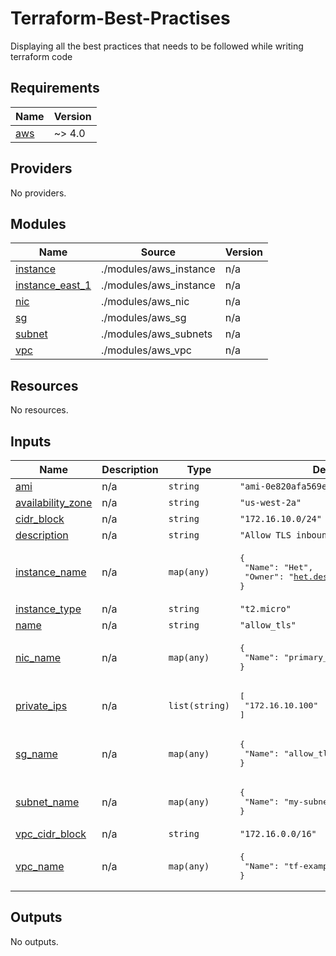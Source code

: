 # Terraform-Best-Practises
Displaying all the best practices that needs to be followed while writing terraform code

## Requirements

| Name | Version |
|------|---------|
| <a name="requirement_aws"></a> [aws](#requirement\_aws) | ~> 4.0 |

## Providers

No providers.

## Modules

| Name | Source | Version |
|------|--------|---------|
| <a name="module_instance"></a> [instance](#module\_instance) | ./modules/aws_instance | n/a |
| <a name="module_instance_east_1"></a> [instance\_east\_1](#module\_instance\_east\_1) | ./modules/aws_instance | n/a |
| <a name="module_nic"></a> [nic](#module\_nic) | ./modules/aws_nic | n/a |
| <a name="module_sg"></a> [sg](#module\_sg) | ./modules/aws_sg | n/a |
| <a name="module_subnet"></a> [subnet](#module\_subnet) | ./modules/aws_subnets | n/a |
| <a name="module_vpc"></a> [vpc](#module\_vpc) | ./modules/aws_vpc | n/a |

## Resources

No resources.

## Inputs

| Name | Description | Type | Default | Required |
|------|-------------|------|---------|:--------:|
| <a name="input_ami"></a> [ami](#input\_ami) | n/a | `string` | `"ami-0e820afa569e84cc1"` | no |
| <a name="input_availability_zone"></a> [availability\_zone](#input\_availability\_zone) | n/a | `string` | `"us-west-2a"` | no |
| <a name="input_cidr_block"></a> [cidr\_block](#input\_cidr\_block) | n/a | `string` | `"172.16.10.0/24"` | no |
| <a name="input_description"></a> [description](#input\_description) | n/a | `string` | `"Allow TLS inbound traffic"` | no |
| <a name="input_instance_name"></a> [instance\_name](#input\_instance\_name) | n/a | `map(any)` | <pre>{<br>  "Name": "Het",<br>  "Owner": "het.desai@intuitive.cloud"<br>}</pre> | no |
| <a name="input_instance_type"></a> [instance\_type](#input\_instance\_type) | n/a | `string` | `"t2.micro"` | no |
| <a name="input_name"></a> [name](#input\_name) | n/a | `string` | `"allow_tls"` | no |
| <a name="input_nic_name"></a> [nic\_name](#input\_nic\_name) | n/a | `map(any)` | <pre>{<br>  "Name": "primary_network_interface"<br>}</pre> | no |
| <a name="input_private_ips"></a> [private\_ips](#input\_private\_ips) | n/a | `list(string)` | <pre>[<br>  "172.16.10.100"<br>]</pre> | no |
| <a name="input_sg_name"></a> [sg\_name](#input\_sg\_name) | n/a | `map(any)` | <pre>{<br>  "Name": "allow_tls"<br>}</pre> | no |
| <a name="input_subnet_name"></a> [subnet\_name](#input\_subnet\_name) | n/a | `map(any)` | <pre>{<br>  "Name": "my-subnet"<br>}</pre> | no |
| <a name="input_vpc_cidr_block"></a> [vpc\_cidr\_block](#input\_vpc\_cidr\_block) | n/a | `string` | `"172.16.0.0/16"` | no |
| <a name="input_vpc_name"></a> [vpc\_name](#input\_vpc\_name) | n/a | `map(any)` | <pre>{<br>  "Name": "tf-example"<br>}</pre> | no |

## Outputs

No outputs.
